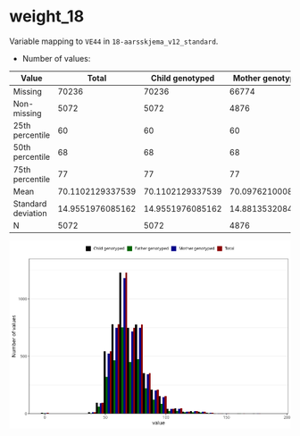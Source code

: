 # weight_18
Variable mapping to `VE44` in `18-aarsskjema_v12_standard`.
- Number of values:

| Value | Total | Child genotyped | Mother genotyped | Father genotyped |
| ----- | ----- | --------------- | ---------------- | ---------------- |
| Missing | 70236 | 70236 | 66774 | 47026 |
| Non-missing | 5072 | 5072 | 4876 | 3058 |
| 25th percentile | 60 | 60 | 60 | 60 |
| 50th percentile | 68 | 68 | 68 | 68 |
| 75th percentile | 77 | 77 | 77 | 77 |
| Mean | 70.1102129337539 | 70.1102129337539 | 70.0976210008203 | 70.0258338783519 |
| Standard deviation | 14.9551976085162 | 14.9551976085162 | 14.8813532084136 | 14.7435271484952 |
| N | 5072 | 5072 | 4876 | 3058 |



![](weight_18_n.png)



